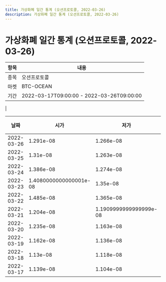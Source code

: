 ```yaml
---
title: 가상화폐 일간 통계 (오션프로토콜, 2022-03-26)
description: 가상화폐 일간 통계 (오션프로토콜, 2022-03-26)
---
```


가상화폐 일간 통계 (오션프로토콜, 2022-03-26)
===

|항목|내용|
|--|--|
|종목|오션프로토콜|
|마켓|BTC-OCEAN|\i|종류|일 단위 캔들|
|기간|2022-03-17T09:00:00 - 2022-03-26T09:00:00
|

|날짜|시가|저가|고가|종가|비고|
|--|--|--|--|--|--|
|2022-03-26|1.291e-08|1.266e-08|1.292e-08|1.273e-08|    |
|2022-03-25|1.31e-08|1.263e-08|1.3600000000000001e-08|1.292e-08|    |
|2022-03-24|1.386e-08|1.274e-08|1.425e-08|1.31e-08|    |
|2022-03-23|1.4080000000000001e-08|1.35e-08|1.455e-08|1.4029999999999999e-08|    |
|2022-03-22|1.485e-08|1.365e-08|1.632e-08|1.41e-08|    |
|2022-03-21|1.204e-08|1.1909999999999999e-08|1.821e-08|1.4840000000000001e-08|    |
|2022-03-20|1.235e-08|1.163e-08|1.235e-08|1.204e-08|    |
|2022-03-19|1.162e-08|1.136e-08|1.297e-08|1.232e-08|    |
|2022-03-18|1.13e-08|1.118e-08|1.165e-08|1.138e-08|    |
|2022-03-17|1.139e-08|1.104e-08|1.2150000000000001e-08|1.136e-08|    |
